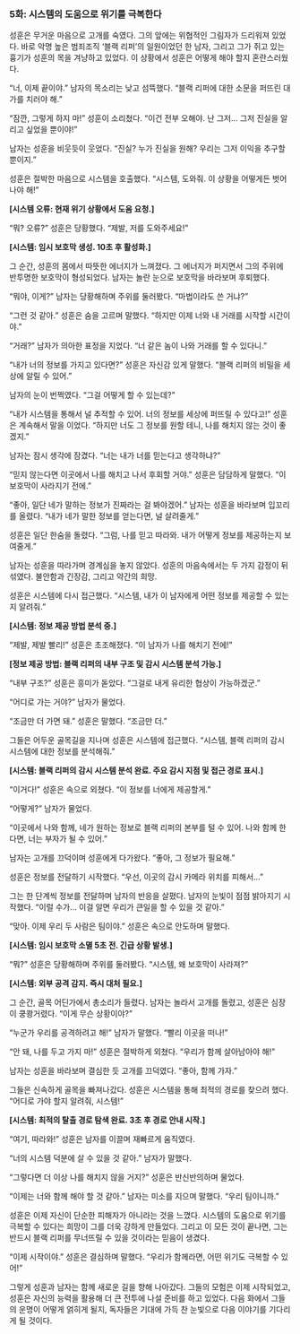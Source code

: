 ### 5화: 시스템의 도움으로 위기를 극복한다

성훈은 무거운 마음으로 고개를 숙였다. 그의 앞에는 위협적인 그림자가 드리워져 있었다. 바로 악명 높은 범죄조직 ‘블랙 리퍼’의 일원이었던 한 남자, 그리고 그가 쥐고 있는 흉기가 성훈의 목을 겨냥하고 있었다. 이 상황에서 성훈은 어떻게 해야 할지 혼란스러웠다.

“너, 이제 끝이야.” 남자의 목소리는 낮고 섬뜩했다. “블랙 리퍼에 대한 소문을 퍼뜨린 대가를 치러야 해.”

“잠깐, 그렇게 하지 마!” 성훈이 소리쳤다. “이건 전부 오해야. 난 그저… 그저 진실을 알리고 싶었을 뿐이야!”

남자는 성훈을 비웃듯이 웃었다. “진실? 누가 진실을 원해? 우리는 그저 이익을 추구할 뿐이지.”

성훈은 절박한 마음으로 시스템을 호출했다. “시스템, 도와줘. 이 상황을 어떻게든 벗어나야 해!”

**[시스템 오류: 현재 위기 상황에서 도움 요청.]**

“뭐? 오류?” 성훈은 당황했다. “제발, 저를 도와주세요!”

**[시스템: 임시 보호막 생성. 10초 후 활성화.]**

그 순간, 성훈의 몸에서 따뜻한 에너지가 느껴졌다. 그 에너지가 퍼지면서 그의 주위에 반투명한 보호막이 형성되었다. 남자는 놀란 눈으로 보호막을 바라보며 후퇴했다.

“뭐야, 이게?” 남자는 당황해하며 주위를 둘러봤다. “마법이라도 쓴 거냐?”

“그런 것 같아.” 성훈은 숨을 고르며 말했다. “하지만 이제 너와 내 거래를 시작할 시간이야.”

“거래?” 남자가 의아한 표정을 지었다. “너 같은 놈이 나와 거래를 할 수 있다니.”

“내가 너의 정보를 가지고 있다면?” 성훈은 자신감 있게 말했다. “블랙 리퍼의 비밀을 세상에 알릴 수 있어.”

남자의 눈이 번쩍였다. “그걸 어떻게 할 수 있는데?”

“내가 시스템을 통해서 널 추적할 수 있어. 너의 정보를 세상에 퍼뜨릴 수 있다고!” 성훈은 계속해서 말을 이었다. “하지만 너도 그 정보를 원할 테니, 나를 해치지 않는 것이 좋겠지.”

남자는 잠시 생각에 잠겼다. “너는 내가 너를 믿는다고 생각하냐?”

“믿지 않는다면 이곳에서 나를 해치고 나서 후회할 거야.” 성훈은 담담하게 말했다. “이 보호막이 사라지기 전에.”

“좋아, 일단 네가 말하는 정보가 진짜라는 걸 봐야겠어.” 남자는 성훈을 바라보며 입꼬리를 올렸다. “내가 네가 말한 정보를 얻는다면, 널 살려줄게.”

성훈은 일단 한숨을 돌렸다. “그럼, 나를 믿고 따라와. 내가 어떻게 정보를 제공하는지 보여줄게.”

남자는 성훈을 따라가며 경계심을 놓지 않았다. 성훈의 마음속에서는 두 가지 감정이 뒤섞였다. 불안함과 긴장감, 그리고 약간의 희망.

성훈은 시스템에 다시 접근했다. “시스템, 내가 이 남자에게 어떤 정보를 제공할 수 있는지 알려줘.”

**[시스템: 정보 제공 방법 분석 중.]**

“제발, 제발 빨리!” 성훈은 초조해졌다. “이 남자가 나를 해치기 전에!”

**[정보 제공 방법: 블랙 리퍼의 내부 구조 및 감시 시스템 분석 가능.]**

“내부 구조?” 성훈은 흥미가 돋았다. “그걸로 내게 유리한 협상이 가능하겠군.”

“어디로 가는 거야?” 남자가 물었다.

“조금만 더 가면 돼.” 성훈은 말했다. “조금만 더.”

그들은 어두운 골목길을 지나며 성훈은 시스템에 접근했다. “시스템, 블랙 리퍼의 감시 시스템에 대한 정보를 분석해줘.”

**[시스템: 블랙 리퍼의 감시 시스템 분석 완료. 주요 감시 지점 및 접근 경로 표시.]**

“이거다!” 성훈은 속으로 외쳤다. “이 정보를 너에게 제공할게.”

“어떻게?” 남자가 물었다.

“이곳에서 나와 함께, 네가 원하는 정보로 블랙 리퍼의 본부를 털 수 있어. 나와 함께 한다면, 너는 부자가 될 수 있어.”

남자는 고개를 끄덕이며 성훈에게 다가왔다. “좋아, 그 정보가 필요해.”

성훈은 정보를 전달하기 시작했다. “우선, 이곳의 감시 카메라 위치를 피해서…”

그는 한 단계씩 정보를 전달하며 남자의 반응을 살폈다. 남자의 눈빛이 점점 밝아지기 시작했다. “이럴 수가… 이걸 알면 우리가 큰일을 할 수 있을 것 같아.”

“맞아. 이제 우리 두 사람은 팀이야.” 성훈은 속으로 안도하며 말했다.

**[시스템: 임시 보호막 소멸 5초 전. 긴급 상황 발생.]**

“뭐?” 성훈은 당황해하며 주위를 둘러봤다. “시스템, 왜 보호막이 사라져?”

**[시스템: 외부 공격 감지. 즉시 대처 필요.]**

그 순간, 골목 어딘가에서 총소리가 들렸다. 남자는 놀라서 고개를 돌렸고, 성훈은 심장이 쿵쾅거렸다. “이게 무슨 상황이야?”

“누군가 우리를 공격하려고 해!” 남자가 말했다. “빨리 이곳을 떠나!”

“안 돼, 나를 두고 가지 마!” 성훈은 절박하게 외쳤다. “우리가 함께 살아남아야 해!”

남자는 성훈을 바라보며 결심한 듯 고개를 끄덕였다. “좋아, 함께 가자.”

그들은 신속하게 골목을 빠져나갔다. 성훈은 시스템을 통해 최적의 경로를 찾으려 했다. “어디로 가야 할지 알려줘, 시스템!”

**[시스템: 최적의 탈출 경로 탐색 완료. 3초 후 경로 안내 시작.]**

“여기, 따라와!” 성훈은 남자를 이끌며 재빠르게 움직였다.

“너의 시스템 덕분에 살 수 있을 것 같아.” 남자가 말했다.

“그렇다면 더 이상 나를 해치지 않을 거지?” 성훈은 반신반의하며 물었다.

“이제는 너와 함께 해야 할 것 같아.” 남자는 미소를 지으며 말했다. “우리 팀이니까.”

성훈은 이제 자신이 단순한 피해자가 아니라는 것을 느꼈다. 시스템의 도움으로 위기를 극복할 수 있다는 희망이 그를 더욱 강하게 만들었다. 그리고 이 모든 것이 끝나면, 그는 반드시 블랙 리퍼를 무너뜨릴 수 있을 것이라는 믿음이 생겼다.

“이제 시작이야.” 성훈은 결심하며 말했다. “우리가 함께라면, 어떤 위기도 극복할 수 있어!”

그렇게 성훈과 남자는 함께 새로운 길을 향해 나아갔다. 그들의 모험은 이제 시작되었고, 성훈은 자신의 능력을 활용해 더 큰 전투에 나설 준비를 하고 있었다. 다음 화에서 그들의 운명이 어떻게 얽히게 될지, 독자들은 기대에 가득 찬 눈빛으로 다음 이야기를 기다리게 될 것이다.